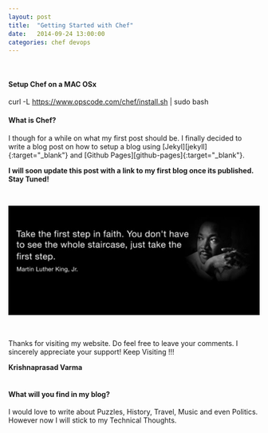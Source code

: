 ```yaml
---
layout: post
title:  "Getting Started with Chef"
date:   2014-09-24 13:00:00
categories: chef devops
---
```


<br/>

#### Setup Chef on a MAC OSx ####

curl -L https://www.opscode.com/chef/install.sh | sudo bash

#### What is Chef? ####

I though for a while on what my first post should be. I finally decided to write a blog post on how to setup a blog using [Jekyl][jekyll]{:target="_blank"} and [Github Pages][github-pages]{:target="_blank"}.

**I will soon update this post with a link to my first blog once its published. Stay Tuned!**



<br/>

<!-- To Read My First Blog [Click Here]( { % post_url 2014-08-09-how-to-build-a-blog-in-30-minutes % } ) -->

![Take your First Step](/assets/images/yeay-i-started-blogging/first-step.jpg)

<br/>

Thanks for visiting my website. Do feel free to leave your comments. I sincerely appreciate your support! Keep Visiting !!!

<div class="pull-right"><strong>Krishnaprasad Varma</strong></div>
<div class="clearfix"></div>

<br/>

<div class="tips tips-blue">
  <h4>What will you find in my blog?</h4>
  <p>I would love to write about Puzzles, History, Travel, Music and even Politics. However now I will stick to my Technical Thoughts.</p>
</div>

<br/>

[wikipedia]: en.wikipedia.org "Wikipedia, the free encyclopedia"
